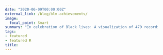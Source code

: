 ```yaml
---
date: "2020-06-09T00:00:00Z"
external_link: /blog/blm-achievements/
image:
  focal_point: Smart
summary: "In celebration of Black lives: A visualization of 479 records of Black Americans breaking the color barrier & achieving firsts in various fields throughout history"
tags:
- featured
- featured R
title: 
---
```

